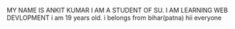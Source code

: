 MY  NAME IS ANKIT KUMAR 
I AM A STUDENT OF SU.
I AM LEARNING WEB DEVLOPMENT 
i am 19 years old.
i belongs from bihar(patna)
hii everyone
